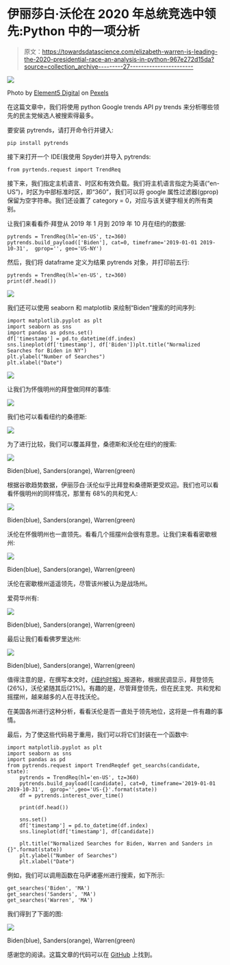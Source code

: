 # 伊丽莎白·沃伦在 2020 年总统竞选中领先:Python 中的一项分析

> 原文：<https://towardsdatascience.com/elizabeth-warren-is-leading-the-2020-presidential-race-an-analysis-in-python-967e272d15da?source=collection_archive---------27----------------------->

![](img/492f54d11eead830dcb1a7677d053241.png)

Photo by [Element5 Digital](https://www.pexels.com/@element5) on [Pexels](https://www.pexels.com/photo/i-voted-sticker-lot-1550340/)

在这篇文章中，我们将使用 python Google trends API py trends 来分析哪些领先的民主党候选人被搜索得最多。

要安装 pytrends，请打开命令行并键入:

```
pip install pytrends
```

接下来打开一个 IDE(我使用 Spyder)并导入 pytrends:

```
from pyrtends.request import TrendReq
```

接下来，我们指定主机语言、时区和有效负载。我们将主机语言指定为英语(“en-US”)，时区为中部标准时区，即“360”，我们可以将 google 属性过滤器(gprop)保留为空字符串。我们还设置了 category = 0，对应与该关键字相关的所有类别。

让我们来看看乔·拜登从 2019 年 1 月到 2019 年 10 月在纽约的数据:

```
pytrends = TrendReq(hl='en-US', tz=360)
pytrends.build_payload(['Biden'], cat=0, timeframe='2019-01-01 2019-10-31',  gprop='', geo='US-NY')
```

然后，我们将 dataframe 定义为结果 pytrends 对象，并打印前五行:

```
pytrends = TrendReq(hl='en-US', tz=360)
print(df.head())
```

![](img/1b376ca5a0d811cc3f079d80f733c08c.png)

我们还可以使用 seaborn 和 matplotlib 来绘制“Biden”搜索的时间序列:

```
import matplotlib.pyplot as plt
import seaborn as sns
import pandas as pdsns.set()
df['timestamp'] = pd.to_datetime(df.index)
sns.lineplot(df['timestamp'], df['Biden'])plt.title("Normalized Searches for Biden in NY")
plt.ylabel("Number of Searches")
plt.xlabel("Date")
```

![](img/4391e3a65579e199bffb5e12769928de.png)

让我们为怀俄明州的拜登做同样的事情:

![](img/0cb88a8ab1ac3aefd41dbb472b342519.png)

我们也可以看看纽约的桑德斯:

![](img/d5ffb7027bab9a2853ba6afe8b8ad413.png)

为了进行比较，我们可以覆盖拜登，桑德斯和沃伦在纽约的搜索:

![](img/8171d2e6b974ddc2b57cd50895592d17.png)

Biden(blue), Sanders(orange), Warren(green)

根据谷歌趋势数据，伊丽莎白·沃伦似乎比拜登和桑德斯更受欢迎。我们也可以看看怀俄明州的同样情况，那里有 68%的共和党人:

![](img/9c527f8772a45d74aaecec2603e7bab7.png)

Biden(blue), Sanders(orange), Warren(green)

沃伦在怀俄明州也一直领先。看看几个摇摆州会很有意思。让我们来看看密歇根州:

![](img/8f13397e830536f617c617e1027d560e.png)

Biden(blue), Sanders(orange), Warren(green)

沃伦在密歇根州遥遥领先，尽管该州被认为是战场州。

爱荷华州有:

![](img/90f5892ccfafa00f49ff9bf84221a4a3.png)

Biden(blue), Sanders(orange), Warren(green)

最后让我们看看佛罗里达州:

![](img/06d23cbb42a548c381a827e359974b9e.png)

Biden(blue), Sanders(orange), Warren(green)

值得注意的是，在撰写本文时，[《纽约时报》](https://www.nytimes.com/interactive/2020/us/elections/democratic-polls.html)报道称，根据民调显示，拜登领先(26%)，沃伦紧随其后(21%)。有趣的是，尽管拜登领先，但在民主党、共和党和摇摆州，越来越多的人在寻找沃伦。

在美国各州进行这种分析，看看沃伦是否一直处于领先地位，这将是一件有趣的事情。

最后，为了使这些代码易于重用，我们可以将它们封装在一个函数中:

```
import matplotlib.pyplot as plt
import seaborn as sns
import pandas as pd 
from pytrends.request import TrendReqdef get_searchs(candidate, state):
    pytrends = TrendReq(hl='en-US', tz=360)
    pytrends.build_payload([candidate], cat=0, timeframe='2019-01-01 2019-10-31',  gprop='',geo='US-{}'.format(state))    
    df = pytrends.interest_over_time()

    print(df.head())

    sns.set()
    df['timestamp'] = pd.to_datetime(df.index)
    sns.lineplot(df['timestamp'], df[candidate])

    plt.title("Normalized Searches for Biden, Warren and Sanders in {}".format(state))
    plt.ylabel("Number of Searches")
    plt.xlabel("Date")
```

例如，我们可以调用函数在马萨诸塞州进行搜索，如下所示:

```
get_searches('Biden', 'MA')
get_searches('Sanders', 'MA')
get_searches('Warren', 'MA')
```

我们得到了下面的图:

![](img/84ab1b0d46fc2e51080eebf156cb630e.png)

Biden(blue), Sanders(orange), Warren(green)

感谢您的阅读。这篇文章的代码可以在 [GitHub](https://github.com/spierre91/medium_code) 上找到。